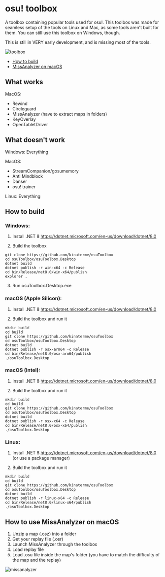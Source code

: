# osu! toolbox
A toolbox containing popular tools used for osu!.
This toolbox was made for seamless setup of the tools on Linux and Mac, as some tools aren't built for them.
You can still use this toolbox on Windows, though.

This is still in VERY early development, and is missing most of the tools.

![toolbox](https://github.com/user-attachments/assets/a1f09e73-ec7f-4045-8475-51f04331817e)

* [How to build](https://github.com/kinaterme/osuToolbox?tab=readme-ov-file#how-to-build)
* [MissAnalyzer on macOS]([https://github.com/kinaterme/osuToolbox?tab=readme-ov-file#how-to-build](https://github.com/kinaterme/osuToolbox?tab=readme-ov-file#how-to-use-missanalyzer-on-macos))

## What works
MacOS: 

* Rewind
* Circleguard
* MissAnalyzer (have to extract maps in folders)
* KeyOverlay
* OpenTabletDriver

## What doesn't work
Windows: Everything<br/>

MacOS: 
* StreamCompanion/gosumemory
* Anti Mindblock
* Danser
* osu! trainer<br/>

Linux: Everything

## How to build
### Windows:<br/>

1. Install .NET 8 https://dotnet.microsoft.com/en-us/download/dotnet/8.0
  
2. Build the toolbox
```
git clone https://github.com/kinaterme/osuToolbox
cd osuToolbox/osuToolbox.Desktop
dotnet build
dotnet publish -r win-x64 -c Release
cd bin/Release/net8.0/win-x64/publish
explorer .
```
3. Run osuToolbox.Desktop.exe

### macOS (Apple Silicon):<br/>

1. Install .NET 8 https://dotnet.microsoft.com/en-us/download/dotnet/8.0

2. Build the toolbox and run it
```
mkdir build
cd build
git clone https://github.com/kinaterme/osuToolbox
cd osuToolbox/osuToolbox.Desktop
dotnet build
dotnet publish -r osx-arm64 -c Release
cd bin/Release/net8.0/osx-arm64/publish
./osuToolbox.Desktop
```

### macOS (Intel):<br/>

1. Install .NET 8 https://dotnet.microsoft.com/en-us/download/dotnet/8.0

2. Build the toolbox and run it
```
mkdir build
cd build
git clone https://github.com/kinaterme/osuToolbox
cd osuToolbox/osuToolbox.Desktop
dotnet build
dotnet publish -r osx-x64 -c Release
cd bin/Release/net8.0/osx-x64/publish
./osuToolbox.Desktop
```
### Linux:<br/>

1. Install .NET 8 https://dotnet.microsoft.com/en-us/download/dotnet/8.0 (or use a package manager)

2. Build the toolbox and run it
```
mkdir build
cd build
git clone https://github.com/kinaterme/osuToolbox
cd osuToolbox/osuToolbox.Desktop
dotnet build
dotnet publish -r linux-x64 -c Release
cd bin/Release/net8.0/linux-x64/publish
./osuToolbox.Desktop
```

## How to use MissAnalyzer on macOS
1. Unzip a map (.osz) into a folder
2. Get your replay file (.osr)
3. Launch MissAnalyzer through the toolbox
4. Load replay file
5. Load .osu file inside the map's folder (you have to match the difficulty of the map and the replay)

![missanalyzer](https://github.com/user-attachments/assets/7e11716e-fab8-499f-8bfa-e3eed258461a)
